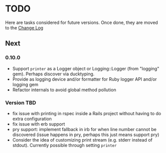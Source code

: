 # TODO

Here are tasks considered for future versions. Once done, they are moved to the [Change Log](CHANGELOG.md)

## Next

### 0.10.0

- Support `printer` as a Logger object or Logging::Logger (from "logging" gem). Perhaps discover via ducktyping.
- Provide as logging device and/or formatter for Ruby logger API and/or logging gem
- Refactor internals to avoid global method pollution

### Version TBD

- fix issue with printing in rspec inside a Rails project without having to do extra configuration
- fix issue with erb support
- pry support: implement fallback in irb for when line number cannot be discovered (issue happens in pry, perhaps this just means support pry)
- Consider the idea of customizing print stream (e.g. stderr instead of stdout). Currently possible through setting `printer`
